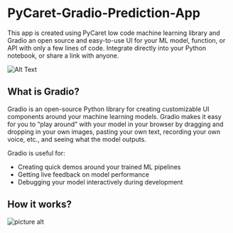 # PyCaret-Gradio-Prediction-App
This app is created using PyCaret low code machine learning library and Gradio an open source and easy-to-use UI for your ML model, function, or API with only a few lines of code. Integrate directly into your Python notebook, or share a link with anyone.

![Alt Text](https://github.com/skappal7/PyCaret-Gradio-Prediction-App/blob/main/PyCaret%20Gradio.gif)

## What is Gradio?
Gradio is an open-source Python library for creating customizable UI components around your machine learning models. Gradio makes it easy for you to “play around” with your model in your browser by dragging and dropping in your own images, pasting your own text, recording your own voice, etc., and seeing what the model outputs.

Gradio is useful for:

* Creating quick demos around your trained ML pipelines
* Getting live feedback on model performance
* Debugging your model interactively during development

## How it works?

![picture alt](https://github.com/skappal7/PyCaret-Gradio-Prediction-App/blob/main/PyCaretGradio.png/450x400 "PyCaret Gradio Integration")
